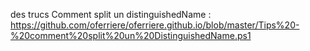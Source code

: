 des trucs
 Comment split un distinguishedName : https://github.com/oferriere/oferriere.github.io/blob/master/Tips%20-%20comment%20split%20un%20DistinguishedName.ps1

